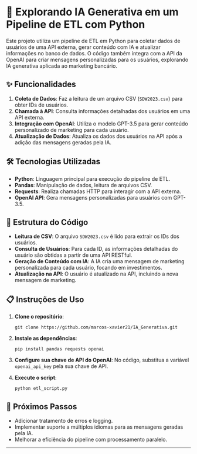 
# 🚀 Explorando IA Generativa em um Pipeline de ETL com Python

Este projeto utiliza um pipeline de ETL em Python para coletar dados de usuários de uma API externa, gerar conteúdo com IA e atualizar informações no banco de dados. O código também integra com a API da OpenAI para criar mensagens personalizadas para os usuários, explorando IA generativa aplicada ao marketing bancário.

## ✨ Funcionalidades

1. **Coleta de Dados**: Faz a leitura de um arquivo CSV (`SDW2023.csv`) para obter IDs de usuários.
2. **Chamada à API**: Consulta informações detalhadas dos usuários em uma API externa.
3. **Integração com OpenAI**: Utiliza o modelo GPT-3.5 para gerar conteúdo personalizado de marketing para cada usuário.
4. **Atualização de Dados**: Atualiza os dados dos usuários na API após a adição das mensagens geradas pela IA.

## 🛠️ Tecnologias Utilizadas

- **Python**: Linguagem principal para execução do pipeline de ETL.
- **Pandas**: Manipulação de dados, leitura de arquivos CSV.
- **Requests**: Realiza chamadas HTTP para interagir com a API externa.
- **OpenAI API**: Gera mensagens personalizadas para usuários com GPT-3.5.

## 📁 Estrutura do Código

- **Leitura de CSV**: O arquivo `SDW2023.csv` é lido para extrair os IDs dos usuários.
- **Consulta de Usuários**: Para cada ID, as informações detalhadas do usuário são obtidas a partir de uma API RESTful.
- **Geração de Conteúdo com IA**: A IA cria uma mensagem de marketing personalizada para cada usuário, focando em investimentos.
- **Atualização na API**: O usuário é atualizado na API, incluindo a nova mensagem de marketing.

## 📋 Instruções de Uso

1. **Clone o repositório**:
   ```
   git clone https://github.com/marcos-xavier21/IA_Generativa.git
   ```
2. **Instale as dependências**:
   ```
   pip install pandas requests openai
   ```
3. **Configure sua chave de API do OpenAI**:
   No código, substitua a variável `openai_api_key` pela sua chave de API.

4. **Execute o script**:
   ```
   python etl_script.py
   ```

## 🚀 Próximos Passos

- Adicionar tratamento de erros e logging.
- Implementar suporte a múltiplos idiomas para as mensagens geradas pela IA.
- Melhorar a eficiência do pipeline com processamento paralelo.


---

